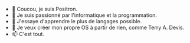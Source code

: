 - 👋 Coucou, je suis Positron.
- 👀 Je suis passionné par l'informatique et la programmation.
- 🌱 J'essaye d'apprendre le plus de langages possible.
- 💞️ Je veux créer mon propre OS à partir de rien, comme Terry A. Devis.
- 📫 C'est tout.
